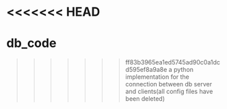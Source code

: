 <<<<<<< HEAD
=======
# db_code
>>>>>>> ff83b3965ea1ed5745ad90c0a1dcd595ef8a9a8e
a python implementation for the connection between db server and clients(all config files have been deleted)
